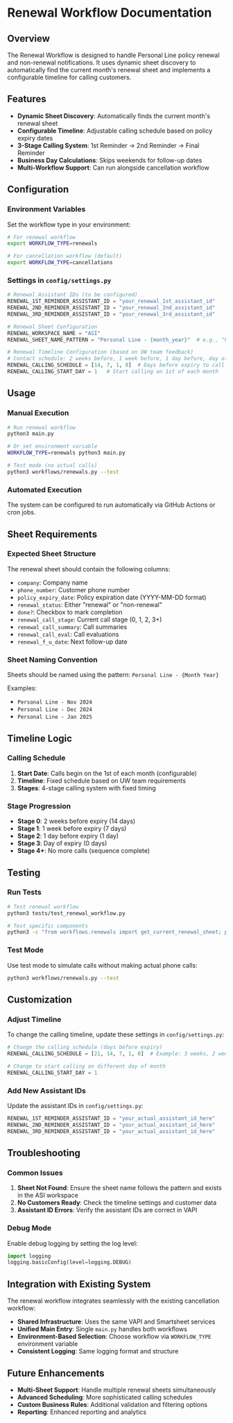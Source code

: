 # Renewal Workflow Documentation

## Overview

The Renewal Workflow is designed to handle Personal Line policy renewal and non-renewal notifications. It uses dynamic sheet discovery to automatically find the current month's renewal sheet and implements a configurable timeline for calling customers.

## Features

- **Dynamic Sheet Discovery**: Automatically finds the current month's renewal sheet
- **Configurable Timeline**: Adjustable calling schedule based on policy expiry dates
- **3-Stage Calling System**: 1st Reminder → 2nd Reminder → Final Reminder
- **Business Day Calculations**: Skips weekends for follow-up dates
- **Multi-Workflow Support**: Can run alongside cancellation workflow

## Configuration

### Environment Variables

Set the workflow type in your environment:

```bash
# For renewal workflow
export WORKFLOW_TYPE=renewals

# For cancellation workflow (default)
export WORKFLOW_TYPE=cancellations
```

### Settings in `config/settings.py`

```python
# Renewal Assistant IDs (to be configured)
RENEWAL_1ST_REMINDER_ASSISTANT_ID = "your_renewal_1st_assistant_id"
RENEWAL_2ND_REMINDER_ASSISTANT_ID = "your_renewal_2nd_assistant_id"
RENEWAL_3RD_REMINDER_ASSISTANT_ID = "your_renewal_3rd_assistant_id"

# Renewal Sheet Configuration
RENEWAL_WORKSPACE_NAME = "ASI"
RENEWAL_SHEET_NAME_PATTERN = "Personal Line - {month_year}"  # e.g., "Personal Line - Nov 2024"

# Renewal Timeline Configuration (based on UW team feedback)
# Contact schedule: 2 weeks before, 1 week before, 1 day before, day of expiry
RENEWAL_CALLING_SCHEDULE = [14, 7, 1, 0]  # Days before expiry to call
RENEWAL_CALLING_START_DAY = 1   # Start calling on 1st of each month
```

## Usage

### Manual Execution

```bash
# Run renewal workflow
python3 main.py

# Or set environment variable
WORKFLOW_TYPE=renewals python3 main.py

# Test mode (no actual calls)
python3 workflows/renewals.py --test
```

### Automated Execution

The system can be configured to run automatically via GitHub Actions or cron jobs.

## Sheet Requirements

### Expected Sheet Structure

The renewal sheet should contain the following columns:

- `company`: Company name
- `phone_number`: Customer phone number
- `policy_expiry_date`: Policy expiration date (YYYY-MM-DD format)
- `renewal_status`: Either "renewal" or "non-renewal"
- `done?`: Checkbox to mark completion
- `renewal_call_stage`: Current call stage (0, 1, 2, 3+)
- `renewal_call_summary`: Call summaries
- `renewal_call_eval`: Call evaluations
- `renewal_f_u_date`: Next follow-up date

### Sheet Naming Convention

Sheets should be named using the pattern: `Personal Line - {Month Year}`

Examples:
- `Personal Line - Nov 2024`
- `Personal Line - Dec 2024`
- `Personal Line - Jan 2025`

## Timeline Logic

### Calling Schedule

1. **Start Date**: Calls begin on the 1st of each month (configurable)
2. **Timeline**: Fixed schedule based on UW team requirements
3. **Stages**: 4-stage calling system with fixed timing

### Stage Progression

- **Stage 0**: 2 weeks before expiry (14 days)
- **Stage 1**: 1 week before expiry (7 days)
- **Stage 2**: 1 day before expiry (1 day)
- **Stage 3**: Day of expiry (0 days)
- **Stage 4+**: No more calls (sequence complete)

## Testing

### Run Tests

```bash
# Test renewal workflow
python3 tests/test_renewal_workflow.py

# Test specific components
python3 -c "from workflows.renewals import get_current_renewal_sheet; print('Testing sheet discovery...')"
```

### Test Mode

Use test mode to simulate calls without making actual phone calls:

```bash
python3 workflows/renewals.py --test
```

## Customization

### Adjust Timeline

To change the calling timeline, update these settings in `config/settings.py`:

```python
# Change the calling schedule (days before expiry)
RENEWAL_CALLING_SCHEDULE = [21, 14, 7, 1, 0]  # Example: 3 weeks, 2 weeks, 1 week, 1 day, day of

# Change to start calling on different day of month
RENEWAL_CALLING_START_DAY = 1
```

### Add New Assistant IDs

Update the assistant IDs in `config/settings.py`:

```python
RENEWAL_1ST_REMINDER_ASSISTANT_ID = "your_actual_assistant_id_here"
RENEWAL_2ND_REMINDER_ASSISTANT_ID = "your_actual_assistant_id_here"
RENEWAL_3RD_REMINDER_ASSISTANT_ID = "your_actual_assistant_id_here"
```

## Troubleshooting

### Common Issues

1. **Sheet Not Found**: Ensure the sheet name follows the pattern and exists in the ASI workspace
2. **No Customers Ready**: Check the timeline settings and customer data
3. **Assistant ID Errors**: Verify the assistant IDs are correct in VAPI

### Debug Mode

Enable debug logging by setting the log level:

```python
import logging
logging.basicConfig(level=logging.DEBUG)
```

## Integration with Existing System

The renewal workflow integrates seamlessly with the existing cancellation workflow:

- **Shared Infrastructure**: Uses the same VAPI and Smartsheet services
- **Unified Main Entry**: Single `main.py` handles both workflows
- **Environment-Based Selection**: Choose workflow via `WORKFLOW_TYPE` environment variable
- **Consistent Logging**: Same logging format and structure

## Future Enhancements

- **Multi-Sheet Support**: Handle multiple renewal sheets simultaneously
- **Advanced Scheduling**: More sophisticated calling schedules
- **Custom Business Rules**: Additional validation and filtering options
- **Reporting**: Enhanced reporting and analytics
